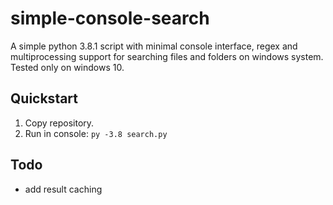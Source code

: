 # simple-console-search

A simple python 3.8.1 script with minimal console interface, regex and multiprocessing support for searching files and folders on windows system.
Tested only on windows 10.

## Quickstart

1. Copy repository.
2. Run in console: `py -3.8 search.py`

## Todo

* add result caching
